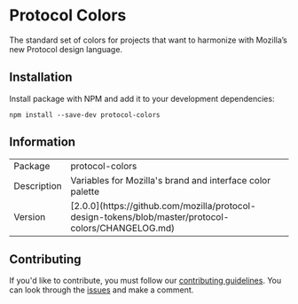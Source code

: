# Protocol Colors

The standard set of colors for projects that want to harmonize with Mozilla’s new Protocol design language.

## Installation

Install package with NPM and add it to your development dependencies:

`npm install --save-dev protocol-colors`

## Information

<table>
<tr>
<td>Package</td><td>protocol-colors</td>
</tr>
<tr>
<td>Description</td>
<td>Variables for Mozilla's brand and interface color palette</td>
</tr>
<tr>
<td>Version</td>
<td>[2.0.0](https://github.com/mozilla/protocol-design-tokens/blob/master/protocol-colors/CHANGELOG.md)</td>
</tr>
</table>

## Contributing

If you'd like to contribute, you must follow our [contributing guidelines](https://github.com/mozilla/protocol-design-tokens/blob/master/protocol-colors/CONTRIBUTING.md). You can look through the [issues](https://github.com/mozilla/protocol-design-tokens/issues/new) and make a comment.
